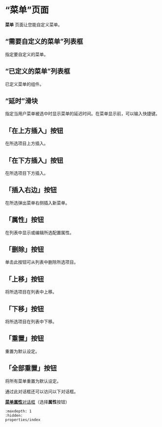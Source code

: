 # “菜单”页面

**菜单** 页面让您能自定义菜单。

## “需要自定义的菜单”列表框

指定要自定义的菜单。

## “已定义的菜单”列表框

已定义菜单的组件。

## “延时”滑块

指定当用户菜单被选中时显示菜单的延迟时间。在菜单显示前，可以输入快捷键。

## 「在上方插入」按钮

在所选项目上方插入。

## 「在下方插入」按钮

在所选项目下方插入。

## 「插入右边」按钮

在所选弹出菜单右侧插入新菜单。

## 「属性」按钮

在列表中显示或编辑所选配置属性。

## 「删除」按钮

单击此按钮可从列表中删除所选项目。

## 「上移」按钮

将所选项目在列表中上移。

## 「下移」按钮

将所选项目在列表中下移。

## 「重置」按钮

重置为默认设定。

## 「全部重置」按钮

将所有菜单重置为默认设定。

通过此对话框还可以访问以下对话框。

[**菜单属性**对话框](properties/index)（选择**属性**按钮）

```{toctree}
:maxdepth: 1
:hidden:
properties/index
```